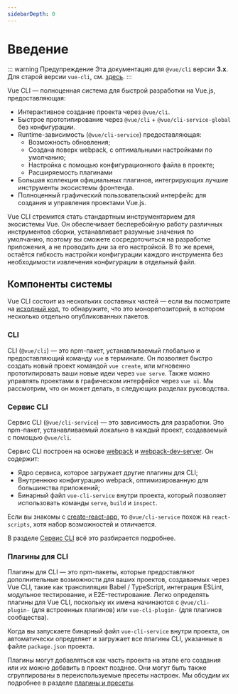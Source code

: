```yaml
---
sidebarDepth: 0
---
```


# Введение

::: warning Предупреждение
Эта документация для `@vue/cli` версии **3.x**. Для старой версии `vue-cli`, см. [здесь](https://github.com/vuejs/vue-cli/tree/v2#vue-cli--).
:::

Vue CLI — полноценная система для быстрой разработки на Vue.js, предоставляющая:

- Интерактивное создание проекта через `@vue/cli`.
- Быстрое прототипирование через `@vue/cli` + `@vue/cli-service-global` без конфигурации.
- Runtime-зависимость (`@vue/cli-service`) предоставляющая:
  - Возможность обновления;
  - Создана поверх webpack, с оптимальными настройками по умолчанию;
  - Настройка с помощью конфигурационного файла в проекте;
  - Расширяемость плагинами
- Большая коллекция официальных плагинов, интегрирующих лучшие инструменты экосистемы фронтенда.
- Полноценный графический пользовательский интерфейс для создания и управления проектами Vue.js.

Vue CLI стремится стать стандартным инструментарием для экосистемы Vue. Он обеспечивает бесперебойную работу различных инструментов сборки, устанавливает разумные значения по умолчанию, поэтому вы сможете сосредоточиться на разработке приложения, а не проводить дни за его настройкой. В то же время, остаётся гибкость настройки конфигурации каждого инструмента без необходимости извлечения конфигурации в отдельный файл.

## Компоненты системы

Vue CLI состоит из нескольких составных частей — если вы посмотрите на [исходный код](https://github.com/vuejs/vue-cli/tree/dev/packages/%40vue), то обнаружите, что это монорепозиторий, в котором несколько отдельно опубликованных пакетов.

### CLI

CLI (`@vue/cli`) — это npm-пакет, устанавливаемый глобально и предоставляющий команду `vue` в терминале. Он позволяет быстро создать новый проект командой `vue create`, или мгновенно прототипировать ваши новые идеи через `vue serve`. Также можно управлять проектами в графическом интерфейсе через `vue ui`. Мы рассмотрим, что он может делать, в следующих разделах руководства.

### Сервис CLI

Сервис CLI (`@vue/cli-service`) — это зависимость для разработки. Это npm-пакет, устанавливаемый локально в каждый проект, создаваемый с помощью `@vue/cli`.

Сервис CLI построен на основе [webpack](http://webpack.js.org/) и [webpack-dev-server](https://github.com/webpack/webpack-dev-server). Он содержит:

- Ядро сервиса, которое загружает другие плагины для CLI;
- Внутреннюю конфигурацию webpack, оптимизированную для большинства приложений;
- Бинарный файл `vue-cli-service` внутри проекта, который позволяет использовать команды `serve`, `build` и `inspect`.

Если вы знакомы с [create-react-app](https://github.com/facebookincubator/create-react-app), то `@vue/cli-service` похож на `react-scripts`, хотя набор возможностей и отличается.

В разделе [Сервис CLI](./cli-service.md) всё это разбирается подробнее.

### Плагины для CLI

Плагины для CLI — это npm-пакеты, которые предоставляют дополнительные возможности для ваших проектов, создаваемых через Vue CLI, такие как транспиляция Babel / TypeScript, интеграция ESLint, модульное тестирование, и E2E-тестирование. Легко определять плагины для Vue CLI, поскольку их имена начинаются с `@vue/cli-plugin-` (для встроенных плагинов) или `vue-cli-plugin-` (для плагинов сообщества).

Когда вы запускаете бинарный файл `vue-cli-service` внутри проекта, он автоматически определяет и загружает все плагины CLI, указанные в файле `package.json` проекта.

Плагины могут добавляться как часть проекта на этапе его создания или их можно добавить в проект позднее. Они могут быть также сгруппированы в переиспользуемые пресеты настроек. Мы обсудим их подробнее в разделе [плагины и пресеты](./plugins-and-presets.md).
